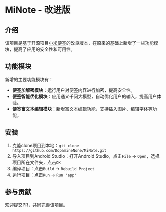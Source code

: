 # MiNote - 改进版
## 介绍

该项目是基于开源项目[小米便签](https://github.com/MiCode/Notes)的改良版本，在原来的基础上新增了一些功能模块，提高了应用的安全性和可用性。

## 功能模块

新增的主要功能模块有：

- **便签加解密模块**：运行用户对便签内容进行加密，提高安全性。
- **便签智能优化模块**：应用通义千问大模型，自动优化用户的输入，提高用户体验。
- **便签富文本编辑模块**：新增富文本编辑功能，支持插入图片、编辑字体等功能。

## 安装

1. 克隆clone项目到本地：`git clone https://github.com/DopamineNone/MiNote.git`
2. 导入项目到Android Studio：打开Android Studio，点击`File` -> `Open`，选择项目所在文件夹，点击`OK`
3. 编译项目：点击`Build` -> `Rebuild Project`
4. 运行项目：点击`Run` -> `Run 'app'`

## 参与贡献

欢迎提交PR，共同完善该项目。
